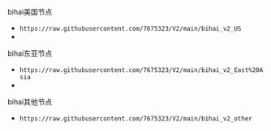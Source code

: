 bihai美国节点
- `https://raw.githubusercontent.com/7675323/V2/main/bihai_v2_US`
- 
bihai东亚节点
- `https://raw.githubusercontent.com/7675323/V2/main/bihai_v2_East%20Asia`
- 
bihai其他节点
- `https://raw.githubusercontent.com/7675323/V2/main/bihai_v2_other`
